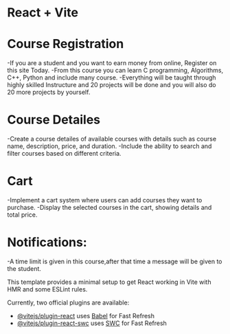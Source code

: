 # React + Vite
# Course Registration
  -If you are a student and you want to earn money from online, Register
  on this site Today.
  -From this course you can learn C programming, Algorithms, C++, Python
  and include many course.
  -Everything will be taught through highly skilled Instructure and 20 projects will be done and you will also do 20 more projects by yourself.
# Course Detailes
  -Create a course detailes of available courses with details such as course name, description, price, and duration.
  -Include the ability to search and filter courses based on different criteria.
# Cart
  -Implement a  cart system where users can add courses they want to purchase.
  -Display the selected courses in the cart, showing details and total price.
# Notifications:
  -A time limit is given in this course,after that time a message will be given to the student.  


This template provides a minimal setup to get React working in Vite with HMR and some ESLint rules.

Currently, two official plugins are available:

- [@vitejs/plugin-react](https://github.com/vitejs/vite-plugin-react/blob/main/packages/plugin-react/README.md) uses [Babel](https://babeljs.io/) for Fast Refresh
- [@vitejs/plugin-react-swc](https://github.com/vitejs/vite-plugin-react-swc) uses [SWC](https://swc.rs/) for Fast Refresh
